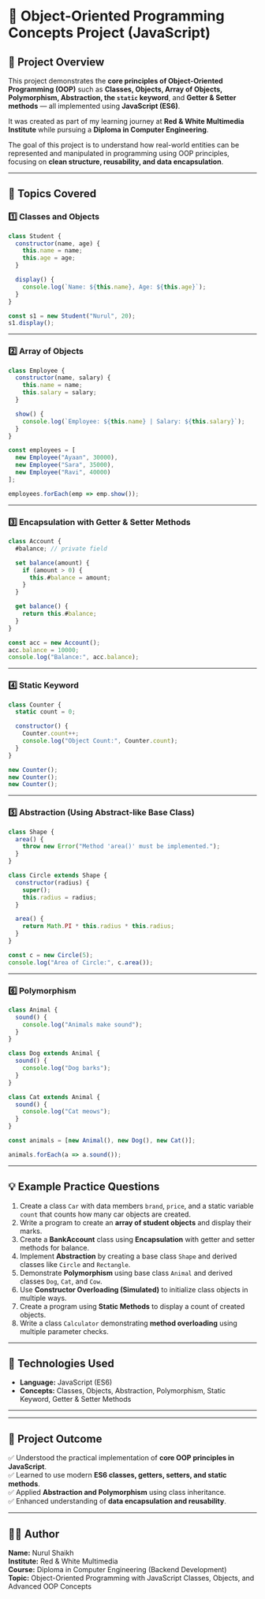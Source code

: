 
# 🧠 Object-Oriented Programming Concepts Project (JavaScript)

## 📘 Project Overview

This project demonstrates the **core principles of Object-Oriented Programming (OOP)** such as **Classes, Objects, Array of Objects, Polymorphism, Abstraction, the `static` keyword**, and **Getter & Setter methods** — all implemented using **JavaScript (ES6)**.

It was created as part of my learning journey at **Red & White Multimedia Institute** while pursuing a **Diploma in Computer Engineering**.

The goal of this project is to understand how real-world entities can be represented and manipulated in programming using OOP principles, focusing on **clean structure, reusability, and data encapsulation**.

---

## 🚀 Topics Covered

### 1️⃣ Classes and Objects
```javascript
class Student {
  constructor(name, age) {
    this.name = name;
    this.age = age;
  }

  display() {
    console.log(`Name: ${this.name}, Age: ${this.age}`);
  }
}

const s1 = new Student("Nurul", 20);
s1.display();
```

---

### 2️⃣ Array of Objects
```javascript
class Employee {
  constructor(name, salary) {
    this.name = name;
    this.salary = salary;
  }

  show() {
    console.log(`Employee: ${this.name} | Salary: ${this.salary}`);
  }
}

const employees = [
  new Employee("Ayaan", 30000),
  new Employee("Sara", 35000),
  new Employee("Ravi", 40000)
];

employees.forEach(emp => emp.show());
```

---

### 3️⃣ Encapsulation with Getter & Setter Methods
```javascript
class Account {
  #balance; // private field

  set balance(amount) {
    if (amount > 0) {
      this.#balance = amount;
    }
  }

  get balance() {
    return this.#balance;
  }
}

const acc = new Account();
acc.balance = 10000;
console.log("Balance:", acc.balance);
```

---

### 4️⃣ Static Keyword
```javascript
class Counter {
  static count = 0;

  constructor() {
    Counter.count++;
    console.log("Object Count:", Counter.count);
  }
}

new Counter();
new Counter();
new Counter();
```

---

### 5️⃣ Abstraction (Using Abstract-like Base Class)
```javascript
class Shape {
  area() {
    throw new Error("Method 'area()' must be implemented.");
  }
}

class Circle extends Shape {
  constructor(radius) {
    super();
    this.radius = radius;
  }

  area() {
    return Math.PI * this.radius * this.radius;
  }
}

const c = new Circle(5);
console.log("Area of Circle:", c.area());
```

---

### 6️⃣ Polymorphism
```javascript
class Animal {
  sound() {
    console.log("Animals make sound");
  }
}

class Dog extends Animal {
  sound() {
    console.log("Dog barks");
  }
}

class Cat extends Animal {
  sound() {
    console.log("Cat meows");
  }
}

const animals = [new Animal(), new Dog(), new Cat()];

animals.forEach(a => a.sound());
```

---

## 💡 Example Practice Questions

1. Create a class `Car` with data members `brand`, `price`, and a static variable `count` that counts how many car objects are created.
2. Write a program to create an **array of student objects** and display their marks.
3. Create a **BankAccount** class using **Encapsulation** with getter and setter methods for balance.
4. Implement **Abstraction** by creating a base class `Shape` and derived classes like `Circle` and `Rectangle`.
5. Demonstrate **Polymorphism** using base class `Animal` and derived classes `Dog`, `Cat`, and `Cow`.
6. Use **Constructor Overloading (Simulated)** to initialize class objects in multiple ways.
7. Create a program using **Static Methods** to display a count of created objects.
8. Write a class `Calculator` demonstrating **method overloading** using multiple parameter checks.

---

## 🧩 Technologies Used
- **Language:** JavaScript (ES6)
- **Concepts:** Classes, Objects, Abstraction, Polymorphism, Static Keyword, Getter & Setter Methods

---



---

## 🎯 Project Outcome

✅ Understood the practical implementation of **core OOP principles in JavaScript**.  
✅ Learned to use modern **ES6 classes, getters, setters, and static methods**.  
✅ Applied **Abstraction and Polymorphism** using class inheritance.  
✅ Enhanced understanding of **data encapsulation and reusability**.

---

## 👨‍💻 Author
**Name:** Nurul Shaikh  
**Institute:** Red & White Multimedia  
**Course:** Diploma in Computer Engineering (Backend Development)  
**Topic:** Object-Oriented Programming with JavaScript Classes, Objects, and Advanced OOP Concepts
